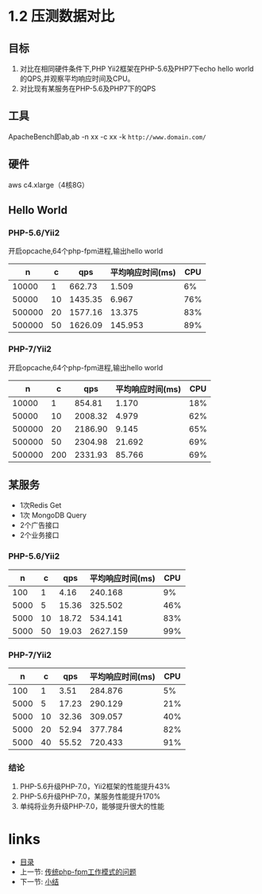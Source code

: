 # 1.2 压测数据对比

## 目标

1. 对比在相同硬件条件下,PHP Yii2框架在PHP-5.6及PHP7下echo hello world的QPS,并观察平均响应时间及CPU。
2. 对比现有某服务在PHP-5.6及PHP7下的QPS

## 工具

ApacheBench即ab,ab -n xx -c xx -k `http://www.domain.com/`

## 硬件

aws c4.xlarge（4核8G）

## Hello World

### PHP-5.6/Yii2

开启opcache,64个php-fpm进程,输出hello world

   n   |   c   |     qps    | 平均响应时间(ms)  |  CPU  |
-------|-------|------------|-----------------|-------|
 10000 |   1   |     662.73 |        1.509    |    6% |
 50000 |  10   |    1435.35 |        6.967    |   76% |
500000 |  20   |    1577.16 |       13.375    |   83% |
500000 |  50   |    1626.09 |      145.953    |   89% |

### PHP-7/Yii2

开启opcache,64个php-fpm进程,输出hello world


   n   |   c   |     qps    | 平均响应时间(ms)  |  CPU  |
-------|-------|------------|-----------------|-------|
 10000 |   1   |     854.81 |        1.170    |   18% |
 50000 |  10   |    2008.32 |        4.979    |   62% |
500000 |  20   |    2186.90 |        9.145    |   65% |
500000 |  50   |    2304.98 |       21.692    |   69% |
500000 | 200   |    2331.93 |       85.766    |   69% |

## 某服务

- 1次Redis Get
- 1次 MongoDB Query
- 2个广告接口
- 2个业务接口

### PHP-5.6/Yii2

   n   |   c   |     qps    | 平均响应时间(ms)  |  CPU  |
-------|-------|------------|-----------------|-------|
   100 |   1   |       4.16 |      240.168    |    9% |
  5000 |   5   |      15.36 |      325.502    |   46% |
  5000 |  10   |      18.72 |      534.141    |   83% |
  5000 |  50   |      19.03 |     2627.159    |   99% |

### PHP-7/Yii2

   n   |   c   |     qps    | 平均响应时间(ms) |  CPU  |
-------|-------|------------|-----------------|-------|
   100 |   1   |       3.51 |      284.876    |    5% |
  5000 |   5   |      17.23 |      290.129    |   21% |
  5000 |  10   |      32.36 |      309.057    |   40% |
  5000 |  20   |      52.94 |      377.784    |   82% |
  5000 |  40   |      55.52 |      720.433    |   91% |

### 结论

1. PHP-5.6升级PHP-7.0，Yii2框架的性能提升43%
2. PHP-5.6升级PHP-7.0，某服务性能提升170%
3. 单纯将业务升级PHP-7.0，能够提升很大的性能

# links
  * [目录](<README.md>)
  * 上一节: [传统php-fpm工作模式的问题](<01.1-传统php-fpm工作模式的问题.md>)
  * 下一节: [小结](<01.3-小结.md>)